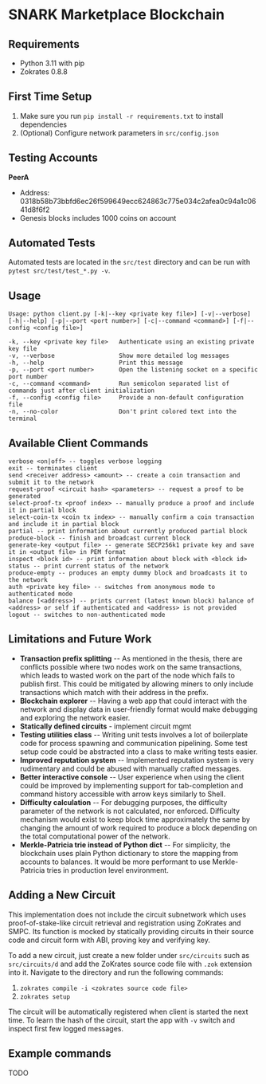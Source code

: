 # SNARK Marketplace Blockchain

## Requirements
- Python 3.11 with pip
- Zokrates 0.8.8

## First Time Setup
1. Make sure you run `pip install -r requirements.txt` to install dependencies
2. (Optional) Configure network parameters in `src/config.json`

## Testing Accounts
**PeerA**
- Address: 0318b58b73bbfd6ec26f599649ecc624863c775e034c2afea0c94a1c0641d8f6f2
- Genesis blocks includes 1000 coins on account

## Automated Tests
Automated tests are located in the `src/test` directory and can be run with `pytest src/test/test_*.py -v`.

## Usage
    Usage: python client.py [-k|--key <private key file>] [-v|--verbose] [-h|--help] [-p|--port <port number>] [-c|--command <command>] [-f|--config <config file>]

    -k, --key <private key file>   Authenticate using an existing private key file
    -v, --verbose                  Show more detailed log messages
    -h, --help                     Print this message
    -p, --port <port number>       Open the listening socket on a specific port number
    -c, --command <command>        Run semicolon separated list of commands just after client initialization
    -f, --config <config file>     Provide a non-default configuration file
    -n, --no-color                 Don't print colored text into the terminal

## Available Client Commands
    verbose <on|off> -- toggles verbose logging
    exit -- terminates client
    send <receiver address> <amount> -- create a coin transaction and submit it to the network
    request-proof <circuit hash> <parameters> -- request a proof to be generated
    select-proof-tx <proof index> -- manually produce a proof and include it in partial block
    select-coin-tx <coin tx index> -- manually confirm a coin transaction and include it in partial block
    partial -- print information about currently produced partial block
    produce-block -- finish and broadcast current block
    generate-key <output file> -- generate SECP256k1 private key and save it in <output file> in PEM format
    inspect <block id> -- print information about block with <block id>
    status -- print current status of the network
    produce-empty -- produces an empty dummy block and broadcasts it to the network
    auth <private key file> -- switches from anonymous mode to authenticated mode
    balance [<address>] -- prints current (latest known block) balance of <address> or self if authenticated and <address> is not provided
    logout -- switches to non-authenticated mode

## Limitations and Future Work

- **Transaction prefix splitting** -- As mentioned in the thesis, there are conflicts possible where two nodes work on the same transactions, which leads to wasted work on the part of the node which fails to publish first. This could be mitigated by allowing miners to only include transactions which match with their address in the prefix.
- **Blockchain explorer** -- Having a web app that could interact with the network and display data in user-friendly format would make debugging and exploring the network easier.
- **Statically defined circuits** - implement circuit mgmt
- **Testing utilities class** -- Writing unit tests involves a lot of boilerplate code for process spawning and communication pipelining. Some test setup code could be abstracted into a class to make writing tests easier.
- **Improved reputation system** -- Implemented reputation system is very rudimentary and could be abused with manually crafted messages.
- **Better interactive console** -- User experience when using the client could be improved by implementing support for tab-completion and command history accessible with arrow keys similarly to Shell.
- **Difficulty calculation** -- For debugging purposes, the difficulty parameter of the network is not calculated, nor enforced. Difficulty mechanism would exist to keep block time approximately the same by changing the amount of work required to produce a block depending on the total computational power of the network.
- **Merkle-Patricia trie instead of Python dict** -- For simplicity, the blockchain uses plain Python dictionary to store the mapping from accounts to balances. It would be more performant to use Merkle-Patricia tries in production level environment.

## Adding a New Circuit

This implementation does not include the circuit subnetwork which uses proof-of-stake-like circuit retrieval and registration using ZoKrates and SMPC. Its function is mocked by statically providing circuits in their source code and circuit form with ABI, proving key and verifying key.

To add a new circuit, just create a new folder under `src/circuits` such as `src/circuits/d` and add the ZoKrates source code file with `.zok` extension into it. Navigate to the directory and run the following commands:

1. `zokrates compile -i <zokrates source code file>`
2. `zokrates setup`

The circuit will be automatically registered when client is started the next time. To learn the hash of the circuit, start the app with `-v` switch and inspect first few logged messages.

## Example commands

TODO
